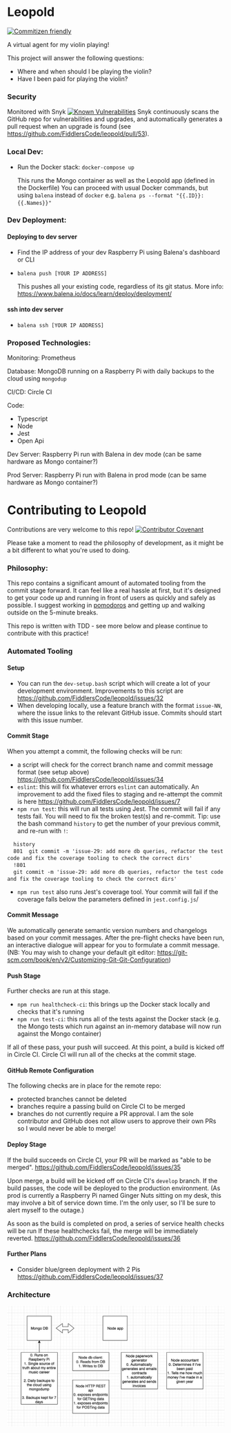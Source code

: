 # Leopold
[![Commitizen friendly](https://img.shields.io/badge/commitizen-friendly-brightgreen.svg)](http://commitizen.github.io/cz-cli/)

A virtual agent for my violin playing!

This project will answer the following questions:

- Where and when should I be playing the violin?
- Have I been paid for playing the violin?

### Security
Monitored with Snyk
[![Known Vulnerabilities](https://snyk.io/test/github/FiddlersCode/leopold/badge.svg?targetFile=package.json)](https://snyk.io/test/github/FiddlersCode/leopold?targetFile=package.json)
Snyk continuously scans the GitHub repo for vulnerabilities and upgrades, and automatically generates
a pull request when an upgrade is found (see https://github.com/FiddlersCode/leopold/pull/53).

### Local Dev:

-  Run the Docker stack: `docker-compose up`
   
   This runs the Mongo container as well as the Leopold app (defined in the Dockerfile)
   You can proceed with usual Docker commands, but using `balena` instead of `docker`
      e.g. `balena ps --format "{{.ID}}: {{.Names}}"`

### Dev Deployment:
#### Deploying to dev server
- Find the IP address of your dev Raspberry Pi using Balena's dashboard or CLI
- `balena push [YOUR IP ADDRESS]` 
   
   This pushes all your existing code, regardless of its git status. More info:
   https://www.balena.io/docs/learn/deploy/deployment/
 
#### ssh into dev server
- `balena ssh [YOUR IP ADDRESS]`  
   

### Proposed Technologies:
Monitoring: Prometheus

Database: MongoDB running on a Raspberry Pi with daily backups to the cloud using `mongodup`

CI/CD: Circle CI

Code: 
- Typescript
- Node
- Jest
- Open Api

Dev Server:
Raspberry Pi run with Balena in dev mode (can be same hardware as Mongo container?)

Prod Server:
Raspberry Pi run with Balena in prod mode (can be same hardware as Mongo container?)

# Contributing to Leopold
Contributions are very welcome to this repo! 
[![Contributor Covenant](https://img.shields.io/badge/Contributor%20Covenant-v2.0%20adopted-ff69b4.svg)](code_of_conduct.md)


Please take a moment to read the philosophy of development, as it might be a bit different to what you're used to doing.

### Philosophy:
This repo contains a significant amount of automated tooling from the commit stage forward.
It can feel like a real hassle at first, but it's designed to get your code up and running in front of
users as quickly and safely as possible. I suggest working in [pomodoros](https://francescocirillo.com/pages/pomodoro-technique)
and getting up and walking outside on the 5-minute breaks.

This repo is written with TDD - see more below and please continue to contribute with this practice!

### Automated Tooling
#### Setup
- You can run the `dev-setup.bash` script which will create a lot of your development environment.
Improvements to this script are https://github.com/FiddlersCode/leopold/issues/32
- When developing locally, use a feature branch with the format `issue-NN`, where the issue links to the relevant GitHub issue.
Commits should start with this issue number.

#### Commit Stage
When you attempt a commit, the following checks will be run:
- a script will check for the correct branch name and commit message format (see setup above) https://github.com/FiddlersCode/leopold/issues/34
- `eslint`: this will fix whatever errors `eslint` can automatically. 
An improvement to add the fixed files to staging and re-attempt the commit is here https://github.com/FiddlersCode/leopold/issues/7
- `npm run test`: this will run all tests using Jest. The commit will fail if any tests fail. You will need to fix the broken test(s) and re-commit.
Tip: use the bash command `history` to get the number of your previous commit, and re-run with `!`:
```$xslt
  history
  801  git commit -m 'issue-29: add more db queries, refactor the test code and fix the coverage tooling to check the correct dirs'
  !801
  git commit -m 'issue-29: add more db queries, refactor the test code and fix the coverage tooling to check the correct dirs'
```
- `npm run test` also runs Jest's coverage tool.
Your commit will fail if the coverage falls below the parameters defined in `jest.config.js`/

#### Commit Message

We automatically generate semantic version numbers and changelogs based on your commit messages.
After the pre-flight checks have been run, an interactive dialogue will appear for you to formulate a commit message.
(NB: You may wish to change your default git editor: https://git-scm.com/book/en/v2/Customizing-Git-Git-Configuration)


#### Push Stage
Further checks are run at this stage.
- `npm run healthcheck-ci`: this brings up the Docker stack locally and checks that it's running
- `npm run test-ci`: this runs all of the tests against the Docker stack 
(e.g. the Mongo tests which run against an in-memory database will now run against the Mongo container)

If all of these pass, your push will succeed. At this point, a build is kicked off in Circle CI.
Circle CI will run all of the checks at the commit stage.

#### GitHub Remote Configuration
The following checks are in place for the remote repo:
- protected branches cannot be deleted
- branches require a passing build on Circle CI to be merged
- branches do not currently require a PR approval. I am the sole contributor and GitHub does not allow users
to approve their own PRs so I would never be able to merge! 

#### Deploy Stage
If the build succeeds on Circle CI, your PR will be marked as "able to be merged".
https://github.com/FiddlersCode/leopold/issues/35

Upon merge, a build will be kicked off on Circle CI's `develop` branch. 
If the build passes, the code will be deployed to the production environment.
(As prod is currently a Raspberry Pi named Ginger Nuts sitting on my desk, this may involve a bit of service down time.
I'm the only user, so I'll be sure to alert myself to the outage.)

As soon as the build is completed on prod, a series of service health checks will be run
If these healthchecks fail, the merge will be immediately reverted.
https://github.com/FiddlersCode/leopold/issues/36

#### Further Plans
- Consider blue/green deployment with 2 Pis https://github.com/FiddlersCode/leopold/issues/37


### Architecture
![architecture diagram](./architecture/architecture.png)

